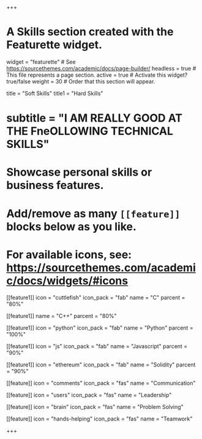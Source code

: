 +++
# A Skills section created with the Featurette widget.
widget = "featurette"  # See https://sourcethemes.com/academic/docs/page-builder/
headless = true  # This file represents a page section.
active = true  # Activate this widget? true/false
weight = 30  # Order that this section will appear.


title = "Soft Skills"
title1 = "Hard Skills"
# subtitle = "I AM REALLY GOOD AT THE FneOLLOWING TECHNICAL SKILLS"

# Showcase personal skills or business features.
# 
# Add/remove as many `[[feature]]` blocks below as you like.
# 
# For available icons, see: https://sourcethemes.com/academic/docs/widgets/#icons

[[feature1]]
  icon = "cuttlefish"
  icon_pack = "fab"
  name = "C"
  parcent = "80%"

[[feature1]]
  name = "C++"
  parcent = "80%"

[[feature1]]
  icon = "python"
  icon_pack = "fab"
  name = "Python"
  parcent = "100%"

[[feature1]]
  icon = "js"
  icon_pack = "fab"
  name = "Javascript"
  parcent = "90%"


[[feature1]]
  icon = "ethereum"
  icon_pack = "fab"
  name = "Solidity"
  parcent = "90%"


[[feature]]
  icon = "comments"
  icon_pack = "fas"
  name = "Communication"

  
[[feature]]
  icon = "users"
  icon_pack = "fas"
  name = "Leadership"
  
[[feature]]
  icon = "brain"
  icon_pack = "fas"
  name = "Problem Solving"

  
[[feature]]
  icon = "hands-helping"
  icon_pack = "fas"
  name = "Teamwork"


+++
